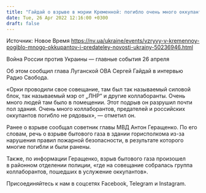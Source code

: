 ```yaml
---
title: "Гайдай о взрыве в мэрии Кременной: погибло очень много оккупантов и коллаборантов"
date: Tue, 26 Apr 2022 12:16:00 +0300
draft: false
---
```

Источник: Новое Время https://nv.ua/ukraine/events/vzryvy-v-kremennoy-pogiblo-mnogo-okkupantov-i-predateley-novosti-ukrainy-50236946.html


 Война России против Украины — главные события 26 апреля

Об этом сообщил глава Луганской ОВА Сергей Гайдай в интервью Радио Свобода.

«Орки проводили свое совещание, там был так называемый силовой блок, так называемый мэр от „ЛНР“ и другие коллаборанты. Очень много людей там было в помещении. Этот подрыв он разрушил почти пол здания. Очень много коллаборантов, предателей и российских оккупантов погибло не рядовых», — отметил он.

Ранее о взрыве сообщал советник главы МВД Антон Геращенко. По его словам, речь о взрыве бытового газа в здании горисполкома из-за нарушения правил пожарной безопасности, в результате которого многие погибли и были ранены.

Также, по информации Геращенко, взрыв бытового газа произошел в районном отделении полиции, «где на совещание собралась группа коллаборантов, пошедших в услужение оккупантов».

Присоединяйтесь к нам в соцсетях Facebook, Telegram и Instagram.
